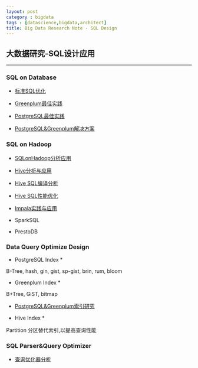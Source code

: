 ```yaml
---
layout: post
category : bigdata
tags : [datascience,bigdata,architect]
title: Big Data Research Note - SQL Design
---
```


## 大数据研究-SQL设计应用
------------------------------------------------------------

### SQL on Database

- [标准SQL优化](2017-07-20-sql-best-practice.md)

- [Greenplum最佳实践](2017-05-28-greenplum-best-practice-note.md)

- [PostgreSQL最佳实践](2017-05-30-postgresql-best-practice-note.md)

- [PostgreSQL&Greenplum解决方案](2018-05-30-postgresql-greenplum-solution-note.md)

### SQL on Hadoop

- [SQLonHadoop分析应用](2017-04-04-sqlonhadoop-anlysis-note.md)

- [Hive分析与应用](2017-06-08-hive-programing-note.md)

- [Hive SQL编译分析](2017-06-09-hive-sql-parser-note.md)

- [Hive SQL性能优化](2017-06-10-hive-sql-optimize-note.md)

- [Impala实践与应用](2016-12-13-impala-rtolap-practice-note.md)

- SparkSQL

- PrestoDB

### Data Query Optimize Design

* PostgreSQL Index *

B-Tree, hash, gin, gist,
sp-gist, brin, rum, bloom

* Greenplum Index *

B+Tree, GiST, bitmap

- [PostgreSQL&Greenplum索引研究](2017-12-16-postgresql-greenplum-index-note.md)

* Hive Index *

Partition 分区替代索引,以提高查询性能


### SQL Parser&Query Optimizer

- [查询优化器分析](2018-06-01-sql-optimizer-design-note.md)
